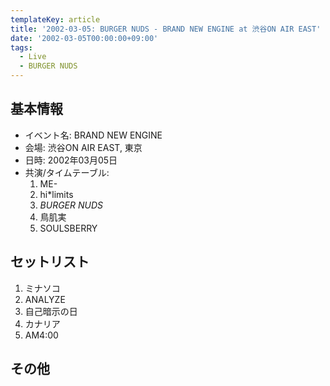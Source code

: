 ```yaml
---
templateKey: article
title: '2002-03-05: BURGER NUDS - BRAND NEW ENGINE at 渋谷ON AIR EAST'
date: '2002-03-05T00:00:00+09:00'
tags:
  - Live
  - BURGER NUDS
---
```

## 基本情報

* イベント名: BRAND NEW ENGINE
* 会場: 渋谷ON AIR EAST, 東京
* 日時: 2002年03月05日
* 共演/タイムテーブル:
  1. ME-
  1. hi*limits
  1. *BURGER NUDS*
  1. 鳥肌実
  1. SOULSBERRY

## セットリスト

1. ミナソコ
1. ANALYZE
1. 自己暗示の日
1. カナリア
1. AM4:00

## その他

